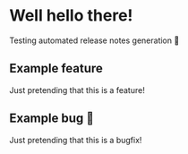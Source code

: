 # Well hello there!

Testing automated release notes generation 🚀

## Example feature

Just pretending that this is a feature!

## Example bug :bug:

Just pretending that this is a bugfix!
